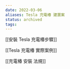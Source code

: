 ```yaml
---
date: 2022-03-06
aliases: Tesla 充電椿 建置案
status: archived
tags:
---
```


[[安裝 Tesla 充電椿步驟]]

[[Tesla 充電椿 實際案例]]

[[充電椿 安裝 法規]]
